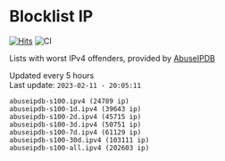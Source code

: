 # Blocklist IP

[![Hits](https://hits.seeyoufarm.com/api/count/incr/badge.svg?url=https%3A%2F%2Fgithub.com%2Fborestad%2Fblocklist-ip%2F&count_bg=%2379C83D&title_bg=%23555555&icon=&icon_color=%23E7E7E7&title=hits&edge_flat=false)](https://hits.seeyoufarm.com)  ![CI](https://img.shields.io/github/workflow/status/borestad/blocklist-ip/CI?style=flat-square)

Lists with worst IPv4 offenders, provided by [AbuseIPDB](https://www.abuseipdb.com/)

<!-- FOOTER-PLACEHOLDER -->
Updated every 5 hours<br>
Last update: `2023-02-11 - 20:05:11`
```
abuseipdb-s100.ipv4 (24789 ip)
abuseipdb-s100-1d.ipv4 (39643 ip)
abuseipdb-s100-2d.ipv4 (45715 ip)
abuseipdb-s100-3d.ipv4 (50751 ip)
abuseipdb-s100-7d.ipv4 (61129 ip)
abuseipdb-s100-30d.ipv4 (103111 ip)
abuseipdb-s100-all.ipv4 (202603 ip)
```

